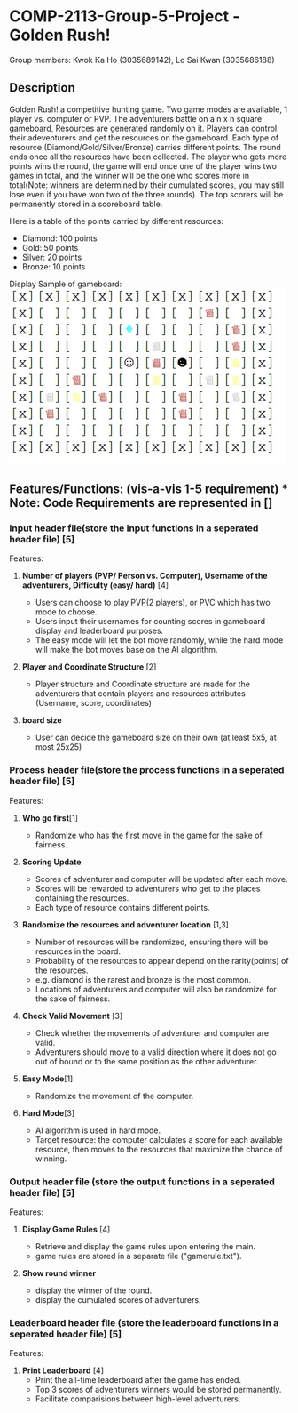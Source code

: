 # COMP-2113-Group-5-Project -Golden Rush!

Group members: Kwok Ka Ho (3035689142), Lo Sai Kwan (3035686188)

## Description
Golden Rush! a competitive hunting game. Two game modes are available, 1 player vs. computer or PVP. The adventurers battle on a n x n square gameboard, Resources are generated randomly on it. Players can control their adeventurers and get the resources on the gameboard. Each type of resource (Diamond/Gold/Silver/Bronze) carries different points. The round ends once all the resources have been collected. The player who gets more points wins the round, the game will end once one of the player wins two games in total, and the winner will be the one who scores more in total(Note: winners are determined by their cumulated scores, you may still lose even if you have won two of the three rounds). The top scorers will be permanently stored in a scoreboard table.

Here is a table of the points carried by different resources:
* Diamond: 100 points
* Gold: 50 points
* Silver: 20 points
* Bronze: 10 points

Display Sample of gameboard:
![image](Sample_Display.jpg)

## Features/Functions: (vis-a-vis 1-5 requirement) * Note: Code Requirements are represented in []

### Input header file(store the input functions in a seperated header file) [5]
   Features:
1) **Number of players (PVP/ Person vs. Computer), Username of the adventurers, Difficulty (easy/ hard)** [4]
     - Users can choose to play PVP(2 players), or PVC which has two mode to choose. 
     - Users input their usernames for counting scores in gameboard display and leaderboard purposes.
     - The easy mode will let the bot move randomly, while the hard mode will make the bot moves base on the AI algorithm.

2) **Player and Coordinate Structure** [2]
     - Player structure and Coordinate structure are made for the adventurers that contain players and resources attributes (Username, score, coordinates)
     
4) **board size** 
     - User can decide the gameboard size on their own (at least 5x5, at most 25x25)

### Process header file(store the process functions in a seperated header file) [5]
   Features:
1) **Who go first**[1]
     - Randomize who has the first move in the game for the sake of fairness.
     
2) **Scoring Update**
     - Scores of adventurer and computer will be updated after each move. 
     - Scores will be rewarded to adventurers who get to the places containing the resources.
     - Each type of resource contains different points.
     
3) **Randomize the resources and adventurer location** [1,3]
     - Number of resources will be randomized, ensuring there will be resources in the board.
     - Probability of the resources to appear depend on the rarity(points) of the resources.
     - e.g. diamond is the rarest and bronze is the most common.
     - Locations of adventurers and computer will also be randomize for the sake of fairness.
     
4) **Check Valid Movement** [3]
     - Check whether the movements of adventurer and computer are valid.
     - Adventurers should move to a valid direction where it does not go out of bound or to the same position as the other adventurer.

5) **Easy Mode**[1]
     - Randomize the movement of the computer.
 
6) **Hard Mode**[3]
     - AI algorithm is used in hard mode.
     - Target resource: the computer calculates a score for each available resource, then moves to the resources that maximize the chance of winning.
     
     
### Output header file (store the output functions in a seperated header file) [5]
   Features:
1) **Display Game Rules** [4]
     - Retrieve and display the game rules upon entering the main.
     - game rules are stored in a separate file ("gamerule.txt").

2) **Show round winner**
     - display the winner of the round.
     - display the cumulated scores of adventurers.

### Leaderboard header file (store the leaderboard functions in a seperated header file) [5]
   Features:
1) **Print Leaderboard** [4]
     - Print the all-time leaderboard after the game has ended.
     - Top 3 scores of adventurers winners would be stored permanently.  
     - Facilitate comparisions between high-level adventurers.
    
